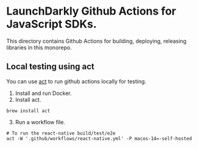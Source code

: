 # LaunchDarkly Github Actions for JavaScript SDKs.

This directory contains Github Actions for building, deploying, releasing
libraries in this monorepo.

## Local testing using act

You can use [act](https://nektosact.com/usage/index.html) to run github actions locally for testing.

1. Install and run Docker.
2. Install act.

```shell
brew install act
```

3. Run a workflow file.

```shell
# To run the react-native build/test/e2e
act -W '.github/workflows/react-native.yml' -P macos-14=-self-hosted
```
